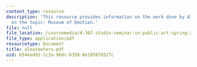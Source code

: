 ```yaml
---
content_type: resource
description: 'This resource provides information on the work done by Alea Teeters
  on the topic: Museum of Emotion.'
file: null
file_location: /coursemedia/4-367-studio-seminar-in-public-art-spring-2006/b54eedd21c3a96dcb3588e195870527c_aleateeters.pdf
file_type: application/pdf
resourcetype: Document
title: aleateeters.pdf
uid: b54eedd2-1c3a-96dc-b358-8e195870527c
---
```


